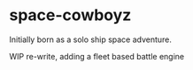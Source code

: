 # space-cowboyz

Initially born as a solo ship space adventure.

WIP re-write, adding a fleet based battle engine